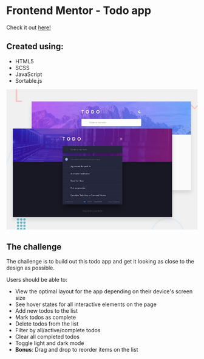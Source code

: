 # Frontend Mentor - Todo app

Check it out [here!]()

## Created using:

-   HTML5
-   SCSS
-   JavaScript
-   Sortable.js

![Design preview for the Todo app coding challenge](./design/desktop-preview.jpg)

## The challenge

The challenge is to build out this todo app and get it looking as close to the design as possible.

Users should be able to:

-   View the optimal layout for the app depending on their device's screen size
-   See hover states for all interactive elements on the page
-   Add new todos to the list
-   Mark todos as complete
-   Delete todos from the list
-   Filter by all/active/complete todos
-   Clear all completed todos
-   Toggle light and dark mode
-   **Bonus**: Drag and drop to reorder items on the list
